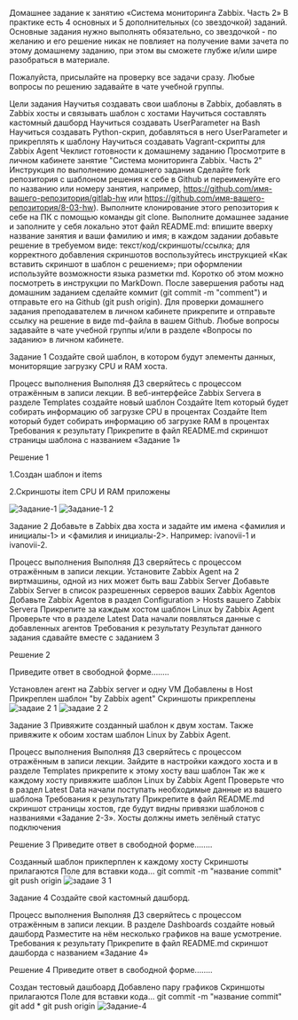 Домашнее задание к занятию «Система мониторинга Zabbix. Часть 2»
В практике есть 4 основных и 5 дополнительных (со звездочкой) заданий. Основные задания нужно выполнять обязательно, со звездочкой - по желанию и его решение никак не повлияет на получение вами зачета по этому домашнему заданию, при этом вы сможете глубже и/или шире разобраться в материале.

Пожалуйста, присылайте на проверку все задачи сразу. Любые вопросы по решению задавайте в чате учебной группы.

Цели задания
Научитья создавать свои шаблоны в Zabbix, добавлять в Zabbix хосты и связывать шаблон с хостами
Научиться составлять кастомный дашборд
Научиться создавать UserParameter на Bash
Научиться создавать Python-скрип, добавляться в него UserParameter и прикреплять к шаблону
Научиться создавать Vagrant-скрипты для Zabbix Agent
Чеклист готовности к домашнему заданию
 Просмотрите в личном кабинете занятие "Система мониторинга Zabbix. Часть 2"
Инструкция по выполнению домашнего задания
Сделайте fork репозитория c шаблоном решения к себе в Github и переименуйте его по названию или номеру занятия, например, https://github.com/имя-вашего-репозитория/gitlab-hw или https://github.com/имя-вашего-репозитория/8-03-hw).
Выполните клонирование этого репозитория к себе на ПК с помощью команды git clone.
Выполните домашнее задание и заполните у себя локально этот файл README.md:
впишите вверху название занятия и ваши фамилию и имя;
в каждом задании добавьте решение в требуемом виде: текст/код/скриншоты/ссылка;
для корректного добавления скриншотов воспользуйтесь инструкцией «Как вставить скриншот в шаблон с решением»;
при оформлении используйте возможности языка разметки md. Коротко об этом можно посмотреть в инструкции по MarkDown.
После завершения работы над домашним заданием сделайте коммит (git commit -m "comment") и отправьте его на Github (git push origin).
Для проверки домашнего задания преподавателем в личном кабинете прикрепите и отправьте ссылку на решение в виде md-файла в вашем Github.
Любые вопросы задавайте в чате учебной группы и/или в разделе «Вопросы по заданию» в личном кабинете.












Задание 1
Создайте свой шаблон, в котором будут элементы данных, мониторящие загрузку CPU и RAM хоста.

Процесс выполнения
Выполняя ДЗ сверяйтесь с процессом отражённым в записи лекции.
В веб-интерфейсе Zabbix Servera в разделе Templates создайте новый шаблон
Создайте Item который будет собирать информацию об загрузке CPU в процентах
Создайте Item который будет собирать информацию об загрузке RAM в процентах
Требования к результату
 Прикрепите в файл README.md скриншот страницы шаблона с названием «Задание 1»




 
 Решение 1


1.Создан шаблон и items

2.Скриншоты item CPU И RAM приложены

![Задание-1](https://github.com/sailent9/zabbix-2/assets/130309754/b83e2d50-b820-4797-9e78-29f0e92b7a57)
![Задание-1 2](https://github.com/sailent9/zabbix-2/assets/130309754/21b0b6f8-1663-4ce8-9498-bc3ac99b122f)
















Задание 2
Добавьте в Zabbix два хоста и задайте им имена <фамилия и инициалы-1> и <фамилия и инициалы-2>. Например: ivanovii-1 и ivanovii-2.

Процесс выполнения
Выполняя ДЗ сверяйтесь с процессом отражённым в записи лекции.
Установите Zabbix Agent на 2 виртмашины, одной из них может быть ваш Zabbix Server
Добавьте Zabbix Server в список разрешенных серверов ваших Zabbix Agentов
Добавьте Zabbix Agentов в раздел Configuration > Hosts вашего Zabbix Servera
Прикрепите за каждым хостом шаблон Linux by Zabbix Agent
Проверьте что в разделе Latest Data начали появляться данные с добавленных агентов
Требования к результату
 Результат данного задания сдавайте вместе с заданием 3


Решение 2

Приведите ответ в свободной форме........

Установлен агент на Zabbix server и одну VM
Добавлены в Host
Прикреплен шаблон "by Zabbix agent"
Скриншоты прикреплены 
![задаие 2 1](https://github.com/sailent9/zabbix-2/assets/130309754/5c79b906-774b-4c95-8569-817193499ac9)
![задаие 2 2](https://github.com/sailent9/zabbix-2/assets/130309754/f9ebc160-7340-4eaf-a0ae-81b05c3d6e6a)




Задание 3
Привяжите созданный шаблон к двум хостам. Также привяжите к обоим хостам шаблон Linux by Zabbix Agent.

Процесс выполнения
Выполняя ДЗ сверяйтесь с процессом отражённым в записи лекции.
Зайдите в настройки каждого хоста и в разделе Templates прикрепите к этому хосту ваш шаблон
Так же к каждому хосту привяжите шаблон Linux by Zabbix Agent
Проверьте что в раздел Latest Data начали поступать необходимые данные из вашего шаблона
Требования к результату
 Прикрепите в файл README.md скриншот страницы хостов, где будут видны привязки шаблонов с названиями «Задание 2-3». Хосты должны иметь зелёный статус подключения


Решение 3
Приведите ответ в свободной форме........

Созданный шаблон прикперплен к каждому хосту
Скриншоты прилагаются
Поле для вставки кода...
git commit -m "название commit"
git push origin
![задаие 3 1](https://github.com/sailent9/zabbix-2/assets/130309754/ca8df144-67cd-4c7c-b374-a52f606a8437)




Задание 4
Создайте свой кастомный дашборд.

Процесс выполнения
Выполняя ДЗ сверяйтесь с процессом отражённым в записи лекции.
В разделе Dashboards создайте новый дашборд
Разместите на нём несколько графиков на ваше усмотрение.
Требования к результату
 Прикрепите в файл README.md скриншот дашборда с названием «Задание 4»



Решение 4 
Приведите ответ в свободной форме........

Создан тестовый дашбоард
Добавлено пару графиков
Скриншоты прилагаются
Поле для вставки кода...
git commit -m "название commit"
git add *
git push origin
![Задание-4](https://github.com/sailent9/zabbix-2/assets/130309754/bc5e553d-746a-4754-8ded-deb0ca8ed8fb)
